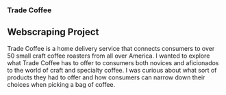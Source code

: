 ### Trade Coffee

## Webscraping Project

Trade Coffee is a home delivery service that connects consumers to over 50 small craft coffee roasters from all over America. I wanted to explore what Trade Coffee has to offer to consumers both novices and aficionados to the world of craft and specialty coffee. I was curious about what sort of products they had to offer and how consumers can narrow down their choices when picking a bag of coffee. 
